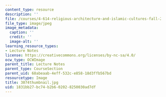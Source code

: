 ```yaml
---
content_type: resource
description: ''
file: /courses/4-614-religious-architecture-and-islamic-cultures-fall-2002/1831bb27bc74b2b602028250030ad7df_3074thumbnail.jpg
file_type: image/jpeg
image_metadata:
  caption: ''
  credit: ''
  image-alt: ''
learning_resource_types:
- Lecture Notes
license: https://creativecommons.org/licenses/by-nc-sa/4.0/
ocw_type: OCWImage
parent_title: Lecture Notes
parent_type: CourseSection
parent_uid: 68abeaab-4eff-532c-e858-18d3ffb567bd
resourcetype: Image
title: 3074thumbnail.jpg
uid: 1831bb27-bc74-b2b6-0202-8250030ad7df
---
```

